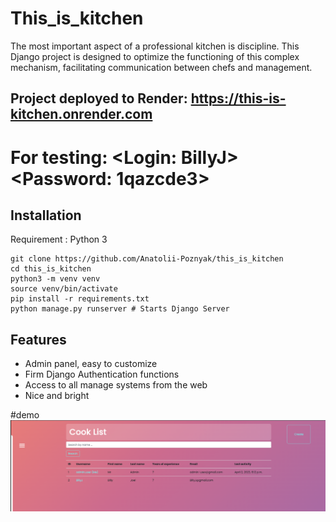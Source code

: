 # This_is_kitchen

The most important aspect of a professional kitchen is discipline. 
This Django project is designed to optimize the functioning 
of this complex mechanism, facilitating communication between chefs and management.

## Project deployed  to Render: https://this-is-kitchen.onrender.com

# For testing: <Login: BillyJ> <Password: 1qazcde3>

## Installation

Requirement : Python 3

```shell
git clone https://github.com/Anatolii-Poznyak/this_is_kitchen 
cd this_is_kitchen
python3 -m venv venv
source venv/bin/activate
pip install -r requirements.txt
python manage.py runserver # Starts Django Server
```

## Features

* Admin panel, easy to customize
* Firm Django Authentication functions
* Access to all manage systems from the web
* Nice and bright

#demo ![demo.png](demo.png)
